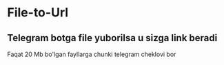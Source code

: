# File-to-Url

## Telegram botga file yuborilsa u sizga link beradi 

Faqat 20 Mb bo'lgan fayllarga chunki telegram cheklovi bor 
